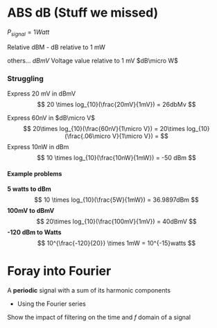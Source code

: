 # ABS dB (Stuff we missed)

$P_{signal} = 1 Watt$

Relative dBM - dB relative to 1 mW

others...
$dBmV$ Voltage value relative to 1 mV
$dB\micro W$

### Struggling
Express 20 mV in dBmV
$$
20 \times log_{10}(\frac{20mV}{1mV}) = 26dbMv
$$

Express 60nV in $dB\micro V$
$$
20\times log_{10}(\frac{60nV}{1\micro V}) = 20\times log_{10}(\frac{.06\micro V}{1\micro V}) = 
$$
Express 10nW in dBm
$$
10 \times log_{10}(\frac{10nW}{1mW}) = -50 dBm
$$
#### Example problems
**5 watts to dBm**
$$
10 \times log_{10}(\frac{5W}{1mW}) = 36.9897dBm
$$
**100mV to dBmV**
$$
20\times log_{10}(\frac{100mV}{1mV}) = 40dBmV 
$$
**-120 dBm to Watts**
$$
10^{\frac{-120}{20}} \times 1mW = 10^{-15}watts
$$

# Foray into Fourier

A **periodic** signal with a sum of its harmonic components 
- Using the Fourier series

Show the impact of filtering on the time and $f$ domain of a signal
